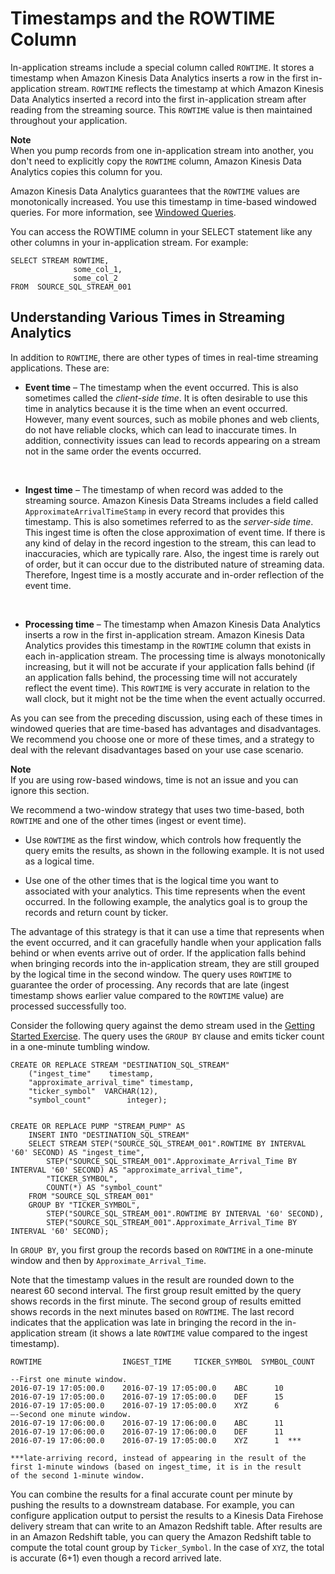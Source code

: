 # Timestamps and the ROWTIME Column<a name="timestamps-rowtime-concepts"></a>

In\-application streams include a special column called `ROWTIME`\. It stores a timestamp when Amazon Kinesis Data Analytics inserts a row in the first in\-application stream\. `ROWTIME` reflects the timestamp at which Amazon Kinesis Data Analytics inserted a record into the first in\-application stream after reading from the streaming source\. This `ROWTIME` value is then maintained throughout your application\. 

**Note**  
When you pump records from one in\-application stream into another, you don't need to explicitly copy the `ROWTIME` column, Amazon Kinesis Data Analytics copies this column for you\.

Amazon Kinesis Data Analytics guarantees that the `ROWTIME` values are monotonically increased\. You use this timestamp in time\-based windowed queries\. For more information, see [Windowed Queries](windowed-sql.md)\.

You can access the ROWTIME column in your SELECT statement like any other columns in your in\-application stream\. For example:

```
SELECT STREAM ROWTIME, 
              some_col_1, 
              some_col_2
FROM  SOURCE_SQL_STREAM_001
```

## Understanding Various Times in Streaming Analytics<a name="out-of-order-rows"></a>

In addition to `ROWTIME`, there are other types of times in real\-time streaming applications\. These are:

+ **Event time** – The timestamp when the event occurred\. This is also sometimes called the *client\-side time*\. It is often desirable to use this time in analytics because it is the time when an event occurred\. However, many event sources, such as mobile phones and web clients, do not have reliable clocks, which can lead to inaccurate times\. In addition, connectivity issues can lead to records appearing on a stream not in the same order the events occurred\.

   

+ **Ingest time** – The timestamp of when record was added to the streaming source\. Amazon Kinesis Data Streams includes a field called `ApproximateArrivalTimeStamp` in every record that provides this timestamp\. This is also sometimes referred to as the *server\-side time*\. This ingest time is often the close approximation of event time\. If there is any kind of delay in the record ingestion to the stream, this can lead to inaccuracies, which are typically rare\. Also, the ingest time is rarely out of order, but it can occur due to the distributed nature of streaming data\. Therefore, Ingest time is a mostly accurate and in\-order reflection of the event time\. 

   

+ **Processing time** – The timestamp when Amazon Kinesis Data Analytics inserts a row in the first in\-application stream\. Amazon Kinesis Data Analytics provides this timestamp in the `ROWTIME` column that exists in each in\-application stream\.  The processing time is always monotonically increasing, but it will not be accurate if your application falls behind \(if an application falls behind, the processing time will not accurately reflect the event time\)\. This `ROWTIME` is very accurate in relation to the wall clock, but it might not be the time when the event actually occurred\. 

As you can see from the preceding discussion, using each of these times in windowed queries that are time\-based has advantages and disadvantages\. We recommend you choose one or more of these times, and a strategy to deal with the relevant disadvantages based on your use case scenario\. 

**Note**  
If you are using row\-based windows, time is not an issue and you can ignore this section\.

We recommend a two\-window strategy that uses two time\-based, both `ROWTIME` and one of the other times \(ingest or event time\)\. 

+ Use `ROWTIME` as the first window, which controls how frequently the query emits the results, as shown in the following example\. It is not used as a logical time\.

+ Use one of the other times that is the logical time you want to associated with your analytics\. This time represents when the event occurred\. In the following example, the analytics goal is to group the records and return count by ticker\.

The advantage of this strategy is that it can use a time that represents when the event occurred, and it can gracefully handle when your application falls behind or when events arrive out of order\. If the application falls behind when bringing records into the in\-application stream, they are still grouped by the logical time in the second window\. The query uses `ROWTIME` to guarantee the order of processing\. Any records that are late \(ingest timestamp shows earlier value compared to the `ROWTIME` value\) are processed successfully too\. 

Consider the following query against the demo stream used in the [Getting Started Exercise](http://docs.aws.amazon.com/kinesisanalytics/latest/dev/get-started-exercise.html)\. The query uses the `GROUP BY` clause and emits ticker count in a one\-minute tumbling window\. 

```
CREATE OR REPLACE STREAM "DESTINATION_SQL_STREAM" 
    ("ingest_time"    timestamp,
    "approximate_arrival_time" timestamp,
    "ticker_symbol"  VARCHAR(12), 
    "symbol_count"        integer);
            
            
CREATE OR REPLACE PUMP "STREAM_PUMP" AS
    INSERT INTO "DESTINATION_SQL_STREAM"
    SELECT STREAM STEP("SOURCE_SQL_STREAM_001".ROWTIME BY INTERVAL '60' SECOND) AS "ingest_time",
        STEP("SOURCE_SQL_STREAM_001".Approximate_Arrival_Time BY INTERVAL '60' SECOND) AS "approximate_arrival_time",
        "TICKER_SYMBOL",
        COUNT(*) AS "symbol_count"
    FROM "SOURCE_SQL_STREAM_001"
    GROUP BY "TICKER_SYMBOL",
        STEP("SOURCE_SQL_STREAM_001".ROWTIME BY INTERVAL '60' SECOND),
        STEP("SOURCE_SQL_STREAM_001".Approximate_Arrival_Time BY INTERVAL '60' SECOND);
```

In `GROUP BY`, you first group the records based on `ROWTIME` in a one\-minute window and then by `Approximate_Arrival_Time`\.

Note that the timestamp values in the result are rounded down to the nearest 60 second interval\. The first group result emitted by the query shows records in the first minute\. The second group of results emitted shows records in the next minutes based on `ROWTIME`\. The last record indicates that the application was late in bringing the record in the in\-application stream \(it shows a late `ROWTIME` value compared to the ingest timestamp\)\.

```
ROWTIME                  INGEST_TIME     TICKER_SYMBOL  SYMBOL_COUNT

--First one minute window.
2016-07-19 17:05:00.0    2016-07-19 17:05:00.0    ABC      10
2016-07-19 17:05:00.0    2016-07-19 17:05:00.0    DEF      15
2016-07-19 17:05:00.0    2016-07-19 17:05:00.0    XYZ      6
–-Second one minute window.
2016-07-19 17:06:00.0    2016-07-19 17:06:00.0    ABC      11
2016-07-19 17:06:00.0    2016-07-19 17:06:00.0    DEF      11
2016-07-19 17:06:00.0    2016-07-19 17:05:00.0    XYZ      1  *** 

***late-arriving record, instead of appearing in the result of the 
first 1-minute windows (based on ingest_time, it is in the result 
of the second 1-minute window.
```

You can combine the results for a final accurate count per minute by pushing the results to a downstream database\. For example, you can configure application output to persist the results to a Kinesis Data Firehose delivery stream that can write to an Amazon Redshift table\. After results are in an Amazon Redshift table, you can query the Amazon Redshift table to compute the total count group by `Ticker_Symbol`\. In the case of `XYZ`, the total is accurate \(6\+1\) even though a record arrived late\.